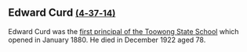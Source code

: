 ## Edward Curd <small>[(4‑37‑14)](https://brisbane.discovereverafter.com/profile/31780840 "Go to Memorial Information" )</small>

Edward Curd was the [first principal of the Toowong State School](http://nla.gov.au/nla.news-article178451407) which opened in January 1880. He died in December 1922 aged 78.

<!-- Name Wrong? Edward -->
